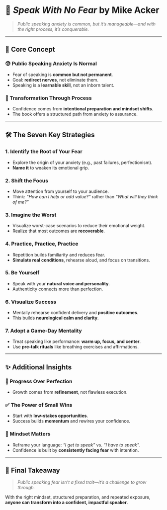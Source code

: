 

# 🎤 *Speak With No Fear* by Mike Acker

> *Public speaking anxiety is common, but it’s manageable—and with the right process, it’s conquerable.*

---

## 🧭 Core Concept

### 😰 Public Speaking Anxiety Is Normal

* Fear of speaking is **common but not permanent**.
* Goal: **redirect nerves**, not eliminate them.
* Speaking is a **learnable skill**, not an inborn talent.

### 🔄 Transformation Through Process

* Confidence comes from **intentional preparation and mindset shifts**.
* The book offers a structured path from anxiety to assurance.

---

## 🛠️ The Seven Key Strategies

### 1. **Identify the Root of Your Fear**

* Explore the origin of your anxiety (e.g., past failures, perfectionism).
* **Name it** to weaken its emotional grip.

### 2. **Shift the Focus**

* Move attention from yourself to your audience.
* Think: *“How can I help or add value?”* rather than *“What will they think of me?”*

### 3. **Imagine the Worst**

* Visualize worst-case scenarios to reduce their emotional weight.
* Realize that most outcomes are **recoverable**.

### 4. **Practice, Practice, Practice**

* Repetition builds familiarity and reduces fear.
* **Simulate real conditions**, rehearse aloud, and focus on transitions.

### 5. **Be Yourself**

* Speak with your **natural voice and personality**.
* Authenticity connects more than perfection.

### 6. **Visualize Success**

* Mentally rehearse confident delivery and **positive outcomes**.
* This builds **neurological calm and clarity**.

### 7. **Adopt a Game-Day Mentality**

* Treat speaking like performance: **warm up, focus, and center**.
* Use **pre-talk rituals** like breathing exercises and affirmations.

---

## ✨ Additional Insights

### 🧗 Progress Over Perfection

* Growth comes from **refinement**, not flawless execution.

### ✅ The Power of Small Wins

* Start with **low-stakes opportunities**.
* Success builds **momentum** and rewires your confidence.

### 🧠 Mindset Matters

* Reframe your language: *“I get to speak”* vs. *“I have to speak”*.
* Confidence is built by **consistently facing fear** with intention.

---

## 🧾 Final Takeaway

> *Public speaking fear isn’t a fixed trait—it’s a challenge to grow through.*

With the right mindset, structured preparation, and repeated exposure, **anyone can transform into a confident, impactful speaker**.

